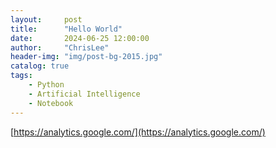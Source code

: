 ```yaml
---
layout:     post
title:      "Hello World"
date:       2024-06-25 12:00:00
author:     "ChrisLee"
header-img: "img/post-bg-2015.jpg"
catalog: true
tags:
    - Python
    - Artificial Intelligence
    - Notebook
---
```



[https://analytics.google.com/](https://analytics.google.com/)
